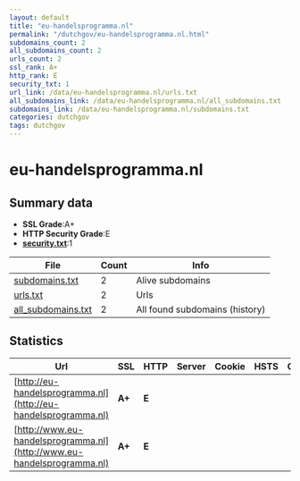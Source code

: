 ```yaml
---
layout: default
title: "eu-handelsprogramma.nl"
permalink: "/dutchgov/eu-handelsprogramma.nl.html"
subdomains_count: 2
all_subdomains_count: 2
urls_count: 2
ssl_rank: A+
http_rank: E
security_txt: 1
url_link: /data/eu-handelsprogramma.nl/urls.txt
all_subdomains_link: /data/eu-handelsprogramma.nl/all_subdomains.txt
subdomains_link: /data/eu-handelsprogramma.nl/subdomains.txt
categories: dutchgov
tags: dutchgov
---
```



# eu-handelsprogramma.nl
## Summary data


 - **SSL Grade**:A+
 - **HTTP Security Grade**:E
 - **[security.txt](https://www.digitaleoverheid.nl/nieuws/standaard-security-txt-nu-verplicht-voor-overheid/)**:1


| File       | Count | Info |
|------------|-------|------|
|[subdomains.txt](/DutchGovScope/data/eu-handelsprogramma.nl/subdomains.txt)|2|Alive subdomains|
|[urls.txt](/DutchGovScope/data/eu-handelsprogramma.nl/urls.txt)|2|Urls|
|[all_subdomains.txt](/DutchGovScope/data/eu-handelsprogramma.nl/all_subdomains.txt)|2|All found subdomains (history)|


## Statistics


| Url | SSL | HTTP | Server | Cookie | HSTS | CORS | CTO | CSP | XFO | XXP | RP |FP| Tech |Title |
|--------|-------|-------|------|------|------|------|------|------|------|------|------|------|------|------|
|[http://eu-handelsprogramma.nl](http://eu-handelsprogramma.nl)| **A+**| **E**|| | | | | | | | :white_check_mark: | |HSTS Microsoft ASP.NET||
|[http://www.eu-handelsprogramma.nl](http://www.eu-handelsprogramma.nl)| **A+**| **E**|| | | | | | | | :white_check_mark: | |HSTS Microsoft ASP.NET||


